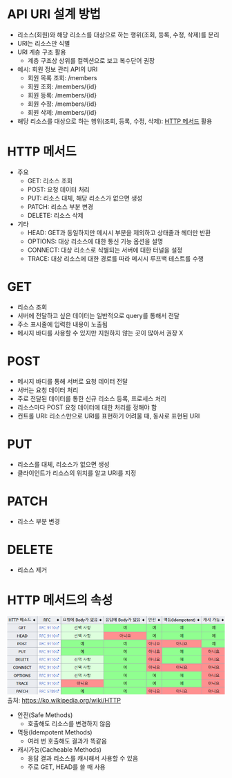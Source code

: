 
# API URI 설계 방법
- 리소스(회원)와 해당 리소스를 대상으로 하는 행위(조회, 등록, 수정, 삭제)를 분리
- URI는 리소스만 식별
- URI 계층 구조 활용
	- 계층 구조상 상위를 컬렉션으로 보고 복수단어 권장
- 예시: 회원 정보 관리 API의 URI
	- 회원 목록 조회: /members
	- 회원 조회: /members/{id}
	- 회원 등록: /members/{id}
	- 회원 수정: /members/{id}
	- 회원 삭제: /members/{id}
- 해당 리소스를 대상으로 하는 행위(조회, 등록, 수정, 삭제): [HTTP 메서드](#HTTP-메서드) 활용

# HTTP 메서드
- 주요
	- GET: 리소스 조회
	- POST: 요청 데이터 처리
	- PUT: 리소스 대체, 해당 리소스가 없으면 생성
	- PATCH: 리소스 부분 변경
	- DELETE: 리소스 삭제
- 기타
	- HEAD: GET과 동일하지만 메시시 부분을 제외하고 상태줄과 헤더만 반환
	- OPTIONS: 대상 리소스에 대한 통신 기능 옵션을 설명
	- CONNECT: 대상 리소스로 식별되는 서버에 대한 터널을 설정
	- TRACE: 대상 리소스에 대한 경로를 따라 메시시 루프백 테스트를 수행

# GET
- 리소스 조회
- 서버에 전달하고 싶은 데이터는 일반적으로 query를 통해서 전달
- 주소 표시줄에 입력한 내용이 노출됨
- 메시지 바디를 사용할 수 있지만 지원하지 않는 곳이 많아서 권장 X

# POST
- 메시지 바디를 통해 서버로 요청 데이터 전달
- 서버는 요청 데이터 처리
- 주로 전달된 데이터를 통한 신규 리소스 등록, 프로세스 처리
- 리소스마다 POST 요청 데이터에 대한 처리를 정해야 함
- 컨트롤 URI: 리소스만으로 URI를 표현하기 어려울 때, 동사로 표현된 URI

# PUT
- 리소스를 대체, 리소스가 없으면 생성
- 클라이언트가 리소스의 위치를 알고 URI를 지정

# PATCH
- 리소스 부분 변경

# DELETE
- 리소스 제거

# HTTP 메서드의 속성
![HTTP 메서드의 속성](https://github.com/TTOAI/2024-summer-mogakso-TIL/blob/main/images/Pasted%20image%2020240720173506.png)
출처: https://ko.wikipedia.org/wiki/HTTP
- 안전(Safe Methods)
	- 호출해도 리소스를 변경하지 않음
- 멱등(Idempotent Methods)
	- 여러 번 호출해도 결과가 똑같음
- 캐시가능(Cacheable Methods)
	- 응답 결과 리소스를 캐시해서 사용할 수 있음
	- 주로 GET, HEAD를 쓸 때 사용

